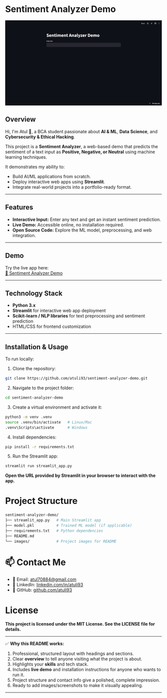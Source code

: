 # Sentiment Analyzer Demo

![Sentiment Analyzer](images/project1.png)

## Overview
Hi, I'm Atul 👋, a BCA student passionate about **AI & ML**, **Data Science**, and **Cybersecurity & Ethical Hacking**.  

This project is a **Sentiment Analyzer**, a web-based demo that predicts the sentiment of a text input as **Positive, Negative, or Neutral** using machine learning techniques.  

It demonstrates my ability to:
- Build AI/ML applications from scratch.
- Deploy interactive web apps using **Streamlit**.
- Integrate real-world projects into a portfolio-ready format.

---

## Features
- **Interactive Input:** Enter any text and get an instant sentiment prediction.
- **Live Demo:** Accessible online, no installation required.
- **Open Source Code:** Explore the ML model, preprocessing, and web integration.

---

## Demo
Try the live app here:  
[🔗 Sentiment Analyzer Demo](https://sentiment-analyzer-demo-3nihrefzwyhm49xgetgwuu.streamlit.app/)

---

## Technology Stack
- **Python 3.x**
- **Streamlit** for interactive web app deployment
- **Scikit-learn / NLP libraries** for text preprocessing and sentiment prediction
- HTML/CSS for frontend customization

---

## Installation & Usage
To run locally:

1. Clone the repository:
```bash
git clone https://github.com/atuli93/sentiment-analyzer-demo.git
```


2. Navigate to the project folder:
```bash
cd sentiment-analyzer-demo
```

3. Create a virtual environment and activate it:
```bash
python3 -m venv .venv
source .venv/bin/activate   # Linux/Mac
.venv\Scripts\activate      # Windows
```

4. Install dependencies:
```bash
pip install -r requirements.txt
```

5. Run the Streamlit app:
```bash
streamlit run streamlit_app.py
```

**Open the URL provided by Streamlit in your browser to interact with the app.**

# Project Structure
```bash
sentiment-analyzer-demo/
├── streamlit_app.py   # Main Streamlit app
├── model.pkl          # Trained ML model (if applicable)
├── requirements.txt   # Python dependencies
├── README.md
└── images/            # Project images for README
```


# 📫 Contact Me

- 📧 Email: [atul70884@gmail.com](mailto:atul70884@gmail.com)  
- 🔗 LinkedIn: [linkedin.com/in/atuli93](https://www.linkedin.com/in/atuli93)  
- 🔗 GitHub: [github.com/atuli93](https://github.com/atuli93)  


# License

**This project is licensed under the MIT License. See the LICENSE file for details.**

---

✅ **Why this README works:**
1. Professional, structured layout with headings and sections.
2. Clear **overview** to tell anyone visiting what the project is about.
3. Highlights your **skills** and tech stack.
4. Includes **live demo** and installation instructions for anyone who wants to run it.
5. Project structure and contact info give a polished, complete impression.
6. Ready to add images/screenshots to make it visually appealing.

---
